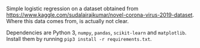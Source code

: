 Simple logistic regression on a dataset obtained from https://www.kaggle.com/sudalairajkumar/novel-corona-virus-2019-dataset. Where this data comes from, is actually not clear.


Dependencies are Python 3, `numpy`, `pandas`, `scikit-learn` and `matplotlib`. Install them by running `pip3 install -r requirements.txt`.

